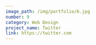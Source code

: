 ```yaml
---
image_path: /img/portfolio/6.jpg
number: 9
category: Web Design
project_name: Twitter
link: https://twitter.com
---
```

